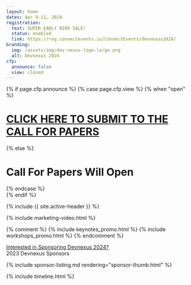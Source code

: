```yaml
---
layout: home
dates: Apr 9-11, 2024
registration:
  text: SUPER EARLY BIRD SALE!
  status: enabled
  link: https://reg.connectevents.io/ConnectEvents/devnexus2024/
branding:
  img: /assets/img/dev-nexus-logo-large.png
  alt: Devnexus 2024
cfp:
  announce: false
  view: closed
---
```

{% if page.cfp.announce %} {% case page.cfp.view %} {% when "open" %}

<div class="featured-header"><h1 class="top-intro"><a href="{{site.links.cfp}}">CLICK HERE TO SUBMIT TO THE CALL FOR PAPERS</a></h1></div>

{% else %}

<div class="featured-header"><h1 class="top-intro">Call For Papers Will Open</h1></div>

{% endcase %}<br>{% endif %}

{% include {{ site.active-header }} %}

{% include marketing-video.html %}

{% comment %} {% include keynotes_promo.html %} {% include workshops_promo.html %} {% endcomment %}

<div class="row"><a name="sponsorlist"></a><div class="featured-header"><a class="action-header" href="https://ajug.typeform.com/to/BTa7bZ">Interested in Sponsoring Devnexus 2024?</a></div> 

<div class="featured-header">2023 Devnexus Sponsors</div>

{% include sponsor-listing.md rendering="sponsor-thumb.html" %}
</div>

<div><a name="timeline"></a> {% include timeline.html %}</div>